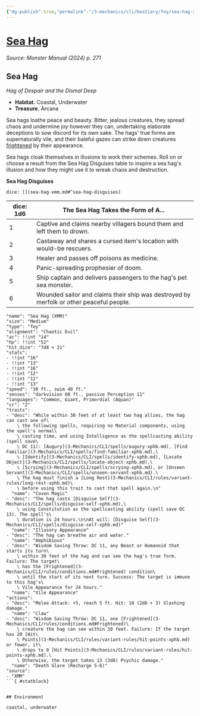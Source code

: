 ```yaml
---
{"dg-publish":true,"permalink":"/3-mechanics/cli/bestiary/fey/sea-hag-xmm/","tags":["ttrpg-cli/compendium/src/5e/xmm","ttrpg-cli/monster/cr/2","ttrpg-cli/monster/environment/coastal","ttrpg-cli/monster/environment/underwater","ttrpg-cli/monster/size/medium","ttrpg-cli/monster/type/fey"],"created":"2025-03-01T17:25:20.397-05:00","updated":"2025-03-01T18:44:36.644-05:00"}
---
```


# [Sea Hag](3-Mechanics/CLI/bestiary/fey/sea-hag-xmm.md)
*Source: Monster Manual (2024) p. 271*  

## Sea Hag

*Hag of Despair and the Dismal Deep*

- **Habitat.** Coastal, Underwater  
- **Treasure.** Arcana  

Sea hags loathe peace and beauty. Bitter, jealous creatures, they spread chaos and undermine joy however they can, undertaking elaborate deceptions to sow discord for its own sake. The hags' true forms are supernaturally vile, and their baleful gazes can strike down creatures [frightened](3-Mechanics/CLI/rules/conditions.md#Frightened) by their appearance.

Sea hags cloak themselves in illusions to work their schemes. Roll on or choose a result from the Sea Hag Disguises table to inspire a sea hag's illusion and how they might use it to wreak chaos and destruction.

**Sea Hag Disguises**

`dice: [](sea-hag-xmm.md#^sea-hag-disguises)`

| dice: 1d6 | The Sea Hag Takes the Form of A... |
|-----------|------------------------------------|
| 1 | Captive and claims nearby villagers bound them and left them to drown. |
| 2 | Castaway and shares a cursed item's location with would-be rescuers. |
| 3 | Healer and passes off poisons as medicine. |
| 4 | Panic-spreading prophesier of doom. |
| 5 | Ship captain and delivers passengers to the hag's pet sea monster. |
| 6 | Wounded sailor and claims their ship was destroyed by merfolk or other peaceful people. |{ #sea-hag-disguises}


```statblock
"name": "Sea Hag (XMM)"
"size": "Medium"
"type": "fey"
"alignment": "Chaotic Evil"
"ac": !!int "14"
"hp": !!int "52"
"hit_dice": "7d8 + 21"
"stats":
- !!int "16"
- !!int "13"
- !!int "16"
- !!int "12"
- !!int "12"
- !!int "13"
"speed": "30 ft., swim 40 ft."
"senses": "darkvision 60 ft., passive Perception 11"
"languages": "Common, Giant, Primordial (Aquan)"
"cr": "2"
"traits":
- "desc": "While within 30 feet of at least two hag allies, the hag can cast one of\
    \ the following spells, requiring no Material components, using the spell's normal\
    \ casting time, and using Intelligence as the spellcasting ability (spell save\
    \ DC 11): [Augury](3-Mechanics/CLI/spells/augury-xphb.md), [Find Familiar](3-Mechanics/CLI/spells/find-familiar-xphb.md),\
    \ [Identify](3-Mechanics/CLI/spells/identify-xphb.md), [Locate Object](3-Mechanics/CLI/spells/locate-object-xphb.md),\
    \ [Scrying](3-Mechanics/CLI/spells/scrying-xphb.md), or [Unseen Servant](3-Mechanics/CLI/spells/unseen-servant-xphb.md).\
    \ The hag must finish a [Long Rest](3-Mechanics/CLI/rules/variant-rules/long-rest-xphb.md)\
    \ before using this trait to cast that spell again.\n"
  "name": "Coven Magic"
- "desc": "The hag casts [Disguise Self](3-Mechanics/CLI/spells/disguise-self-xphb.md),\
    \ using Constitution as the spellcasting ability (spell save DC 13). The spell's\
    \ duration is 24 hours.\n\nAt will: [Disguise Self](3-Mechanics/CLI/spells/disguise-self-xphb.md)"
  "name": "Illusory Appearance"
- "desc": "The hag can breathe air and water."
  "name": "Amphibious"
- "desc": "Wisdom Saving Throw: DC 11, any Beast or Humanoid that starts its turn\
    \ within 30 feet of the hag and can see the hag's true form. Failure: The target\
    \ has the [Frightened](3-Mechanics/CLI/rules/conditions.md#Frightened) condition\
    \ until the start of its next turn. Success: The target is immune to this hag's\
    \ Vile Appearance for 24 hours."
  "name": "Vile Appearance"
"actions":
- "desc": "Melee Attack: +5, reach 5 ft. Hit: 10 (2d6 + 3) Slashing damage."
  "name": "Claw"
- "desc": "Wisdom Saving Throw: DC 11, one [Frightened](3-Mechanics/CLI/rules/conditions.md#Frightened)\
    \ creature the hag can see within 30 feet. Failure: If the target has 20 [Hit\
    \ Points](3-Mechanics/CLI/rules/variant-rules/hit-points-xphb.md) or fewer, it\
    \ drops to 0 [Hit Points](3-Mechanics/CLI/rules/variant-rules/hit-points-xphb.md).\
    \ Otherwise, the target takes 13 (3d8) Psychic damage."
  "name": "Death Glare (Recharge 5-6)"
"source":
- "XMM"
```{ #statblock}


## Environment

coastal, underwater